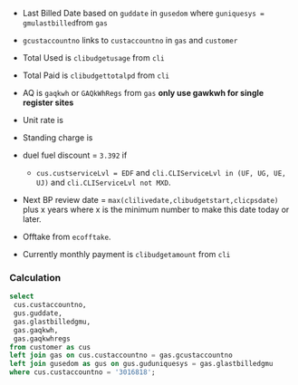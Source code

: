 - Last Billed Date based on `guddate` in `gusedom` where `guniquesys = gmulastbilled`from `gas`
- `gcustaccountno` links to `custaccountno` in `gas` and `customer`
- Total Used is `clibudgetusage` from `cli`
- Total Paid is `clibudgettotalpd` from `cli`
- AQ is `gaqkwh` or `GAQkWhRegs` from `gas` **only use gawkwh for single register sites**
- Unit rate is 
- Standing charge is 

- duel fuel discount = `3.392` if
	- `cus.custserviceLvl = EDF` and `cli.CLIServiceLvl in (UF, UG, UE, UJ)` and `cli.CLIServiceLvl not MXD`.

- Next BP review date = `max(clilivedate,clibudgetstart,clicpsdate)` plus x years where x is the minimum number to make this date today or later.
- Offtake from `ecofftake`.
- Currently monthly payment is `clibudgetamount` from `cli`

### Calculation
```sql
select
 cus.custaccountno,
 gus.guddate,
 gas.glastbilledgmu,
 gas.gaqkwh,
 gas.gaqkwhregs 
from customer as cus
left join gas on cus.custaccountno = gas.gcustaccountno 
left join gusedom as gus on gus.guduniquesys = gas.glastbilledgmu 
where cus.custaccountno = '3016818';
```
